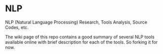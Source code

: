 NLP
===========

NLP (Natural Language Processing)
Research, Tools Analysis, Source Codes, etc.

The wiki page of this repo contains a good summary of several NLP tools available online with brief description for each of the tools. So forking it for now. 
